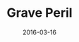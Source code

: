---
date: 2016-03-16
dateYear: 2016
isbn: 9780451458445
title: Grave Peril
description: "Harry Dresden’s faced some pretty terrifying foes during his career. Giant scorpions. Oversexed vampires. Psychotic werewolves. It comes with the territory, when you’re the only professional wizard in the Chicago area phone book. But in all Harry’s years of supernatural sleuthing, he’s never faced anything like this: the spirit world’s gone postal. All over Chicago, ghosts are causing trouble—and not just of the door-slamming, boo-shouting variety. These ghosts are tormented, violent, and deadly. Someone—or something—is purposely stirring them up to wreak unearthly havoc. But why? And why do so many of the victims have ties to Harry? If Harry doesn’t figure it out soon, he could wind up a ghost himself..."
cover: cover-grave-peril.jpeg
coverGoogle: https://books.google.com/books/content?id=rDqKDQAAQBAJ&printsec=frontcover&img=1&zoom=1&edge=curl&source=gbs_api
pageCount: 465
authors: Jim Butcher
publishers: Penguin
published: 2001-09-01
publishedYear: 2001
bookSeries: Dresden Files
shelves:
- fiction
---